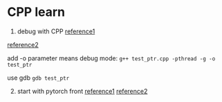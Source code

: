 # CPP learn

1. debug with CPP
[reference1](https://www.incredibuild.com/blog/a-step-by-step-crash-course-in-c-debugging-without-ide)

[reference2](https://zhuanlan.zhihu.com/p/74897601)

add -o parameter means debug mode:
```g++ test_ptr.cpp -pthread -g -o test_ptr```

use gdb 
```gdb test_ptr```

2. start with pytorch front
[reference1](https://zhuanlan.zhihu.com/p/55999895)
[reference2](https://pytorch.org/cppdocs/installing.html)

